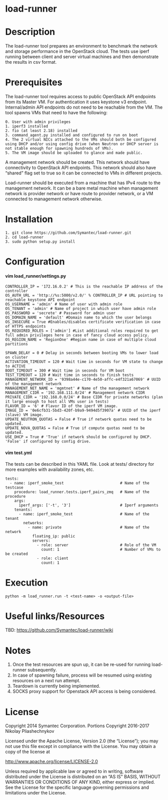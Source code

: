 load-runner
===========

# Description

The load-runner tool prepares an environment to benchmark the network and storage performance in the OpenStack cloud. The tests use iperf running between client and server virtual machines and then demonstrate the results in csv format.

# Prerequisites

The load-runner tool requires access to public OpenStack API endpoints from its Master VM. For authentication it uses keystone v3 endpoint.
Internal/admin API endpoints do not need to be reachable from the VM.
The tool spawns VMs that need to have the following:
```
0. User with admin privileges
1. iperf3 installed
2. fio (at least 2.18) installed
3. command_agent.py installed and configured to run on boot
4. The 2 virtual NICs attached to the VMs should both be configured using DHCP and/or using config drive (when Neutron or DHCP server is not stable enough for spawning hundreds of VMs).
5. The VM image should be uploaded to glance and made public.
```

A management network should be created. This network should have connectivity to OpenStack API endpoints. This network should also have “shared” flag set to true so it can be connected to VMs in different projects.

Load-runner should be executed from a machine that has IPv4 route to the management network. It can be a bare metal machine when management network is provider network or have route to provider network, or a VM connected to management network otherwise.

# Installation

```
1. git clone https://github.com/Symantec/load-runner.git
2. cd load-runner 
3. sudo python setup.py install 
```

# Configuration

#### vim load_runner/settings.py

```
CONTROLLER_IP = '172.16.0.2' # This is the reachable IP address of the controller
OS_AUTH_URL = 'http://%s:5000/v2.0/' % CONTROLLER_IP # URL pointing to reachable keystone API endpoint
OS_USERNAME = 'admin' # Name of user with admin role
OS_TENANT = 'admin' # Name of project in which user have admin role
OS_PASSWORD = 'secrete' # Password for admin user
OS_DOMAIN_NAME = 'default' #Domain name to which the user belongs
OS_INSECURE = True #Enables/disables certificate verification in case of HTTPS endpoints
OS_REQUIRED_ROLES = ['admin'] #List additional roles required to get full admin privileges here in case of fancy cloud access policy.
OS_REGION_NAME = 'RegionOne' #Region name in case of multiple cloud partitions

SPAWN_DELAY = 0 # Delay in seconds between booting VMs to lower load on cluster
ACTIVATION_TIMEOUT = 120 # Wait time in seconds for VM state to change to ACTIVE
BOOT_TIMEOUT = 300 # Wait time in seconds for VM boot
TEST_TIMEOUT = 120 # Wait time in seconds to finish tests
MANAGEMENT_NETWORK_ID = '9398a44e-c170-4e50-affc-e4f321a67069' # UUID of the management network
MANAGEMENT_NET_NAME = 'mgmtnet' # Name of the management network
MANAGEMENT_CIDR = '192.168.111.0/24' # Management network CIDR
PRIVATE_CIDR = '192.168.0.0/24' # Base CIDR for private networks (plan it large enough to host all VMs user in tests)
FLAVOR_ID = '6' # Flavor ID of the iperf VM image.
IMAGE_ID = '0e6cfb31-5bd3-420f-b9a9-9494d5f3907a' # UUID of the iperf (slave) VM image.
UPDATE_NEUTRON_QUOTAS = False # True if network quotas need to be updated.
UPDATE_NOVA_QUOTAS = False # True if compute quotas need to be updated.
USE_DHCP = True # 'True' if network should be configured by DHCP. 'False' if configured by config drive.
```

#### vim test.yml
The tests can be described in this YAML file. Look at tests/ directory for more examples with availability zones, etc.
```
tests:
  - name: iperf_smoke_test                         # Name of the testcase
    procedure: load_runner.tests.iperf_pairs_zmq   # Name of the procedure
    args:
      iperf_args: ['-t', '3']                      # Iperf arguments
    tenants:
      - name: iperf_smoke_test                     # Name of the tenant
        networks:
          - name: private                          # Name of the network
            floating_ip: public                    
            servers:
              - role: server                       # Role of the VM
                count: 1                           # Number of VMs to be created
              - role: client
                count: 1
```


# Execution

```
python -m load_runner.run -t <test-name> -o <output-file>
```

# Useful links/Resources

TBD: https://github.com/Symantec/load-runner/wiki

# Notes 

1. Once the test resources are spun up, it can be re-used for running load-runner subsequently.
2. In case of spawning failure, process will be resumed using existing resources on a next run attempt.
3. Teardown is currently being implemented.
4. SOCKS proxy support for Openstack API access is being considered.

# License

Copyright 2014 Symantec Corporation.
Portions Copyright 2016-2017 Nikolay Pliashechnykov

Licensed under the Apache License, Version 2.0 (the “License”); you may not use this file except in compliance with the License. You may obtain a copy of the license at

http://www.apache.org/license/LICENSE-2.0

Unless required by applicable law or agreed to in writing, software distributed under the License is distributed on an “AS IS" BASIS, WITHOUT WARRANTIES OR CONDITIONS OF ANY KIND, either express or implied. See the License for the specific language governing permissions and limitations under the License.

